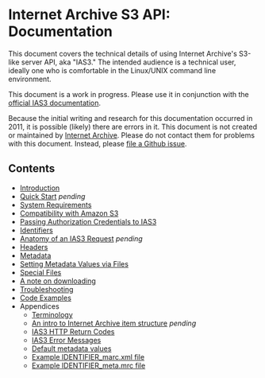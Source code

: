 # Internet Archive S3 API: Documentation

This document covers the technical details of using Internet Archive's S3-like server API, aka "IAS3." The intended audience is a technical user, ideally one who is comfortable in the Linux/UNIX command line environment.

This document is a work in progress. Please use it in conjunction with the [official IAS3 documentation](http://archive.org/help/abouts3.txt">http://archive.org/help/abouts3.txt).

Because the initial writing and research for this documentation occurred in 2011, it is possible (likely) there are errors in it. This document is not created or maintained by [Internet Archive](http://archive.org). Please do not contact them for problems with this document. Instead, please [file a Github issue](https://github.com/vmbrasseur/IAS3API/issues).

## Contents

* [Introduction](./introduction.md)
* [Quick Start](./quickstart.md) _pending_
* [System Requirements](./systemrequirements.md)
* [Compatibility with Amazon S3](./compatibility.md)
* [Passing Authorization Credentials to IAS3](./authcredentials.md)
* [Identifiers](./identifiers.md)
* [Anatomy of an IAS3 Request](./requestanatomy.md) _pending_
* [Headers](./headers.md)
* [Metadata](./metadata.md)
* [Setting Metadata Values via Files](./metadatafiles.md)
* [Special Files](./specialfiles.md)
* [A note on downloading](./downloading.md)
* [Troubleshooting](./troubleshooting.md)
* [Code Examples](./examples/README.md)
* Appendices
    * [Terminology](./appendices/terminology.md)
    * [An intro to Internet Archive item structure](./appendices/itemstructure.md) _pending_
    * [IAS3 HTTP Return Codes](./appendices/returncodes.md)
    * [IAS3 Error Messages](./appendices/errormessages.md)
    * [Default metadata values](./appendices/defaultmetadatavalues.md)
    * [Example IDENTIFIER_marc.xml file](./appendices/identifier_marc_xml.md)
    * [Example IDENTIFIER_meta.mrc file](./appendices/identifier_meta_mrc.md)
